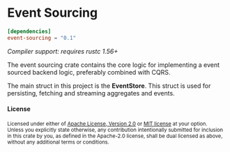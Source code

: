 # Event Sourcing

```toml
[dependencies]
event-sourcing = "0.1"
```

*Compiler support: requires rustc 1.56+*

The event sourcing crate contains the core logic for implementing a event sourced backend logic, preferably combined 
with CQRS.

The main struct in this project is the **EventStore**. This struct is used for persisting, fetching and streaming 
aggregates and events.

#### License

<sup>
Licensed under either of <a href="LICENSE-APACHE">Apache License, Version
2.0</a> or <a href="LICENSE-MIT">MIT license</a> at your option.
</sup>

<br>

<sub>
Unless you explicitly state otherwise, any contribution intentionally submitted
for inclusion in this crate by you, as defined in the Apache-2.0 license, shall
be dual licensed as above, without any additional terms or conditions.
</sub>